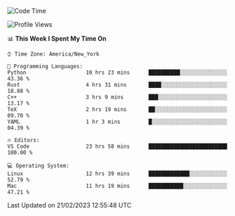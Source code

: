 <!--START_SECTION:waka-->
![Code Time](http://img.shields.io/badge/Code%20Time-165%20hrs%2021%20mins-blue)

![Profile Views](http://img.shields.io/badge/Profile%20Views-7-blue)

📊 **This Week I Spent My Time On** 

```text
⌚︎ Time Zone: America/New_York

💬 Programming Languages: 
Python                   10 hrs 23 mins      ██████████░░░░░░░░░░░░░░░   43.36 % 
Rust                     4 hrs 31 mins       ████░░░░░░░░░░░░░░░░░░░░░   18.88 % 
C++                      3 hrs 9 mins        ███░░░░░░░░░░░░░░░░░░░░░░   13.17 % 
TeX                      2 hrs 19 mins       ██░░░░░░░░░░░░░░░░░░░░░░░   09.70 % 
YAML                     1 hr 3 mins         █░░░░░░░░░░░░░░░░░░░░░░░░   04.39 % 

🔥 Editors: 
VS Code                  23 hrs 58 mins      █████████████████████████   100.00 % 

💻 Operating System: 
Linux                    12 hrs 39 mins      █████████████░░░░░░░░░░░░   52.79 % 
Mac                      11 hrs 19 mins      ███████████░░░░░░░░░░░░░░   47.21 % 

```


 Last Updated on 21/02/2023 12:55:48 UTC
<!--END_SECTION:waka-->
